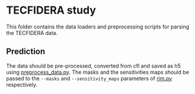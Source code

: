 # TECFIDERA study

This folder contains the data loaders and preprocessing scripts for parsing the TECFIDERA data.

## Prediction

The data should be pre-processed, converted from cfl and saved as h5
using [preprocess_data.py](preprocessing/preprocess_data.py). The masks and the sensitivities maps should be passed to
the `--masks` and `--sensitivity_maps` parameters of [rim.py](reconstruction/rim.py) respectively.

